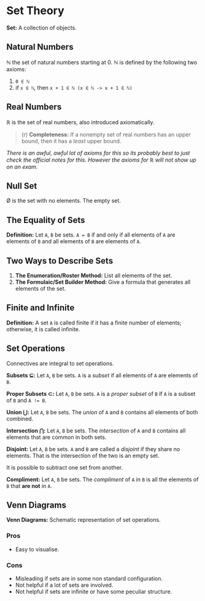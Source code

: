 # Set Theory

**Set:** A collection of objects.

## Natural Numbers
ℕ the set of natural numbers starting at 0.
ℕ is defined by the following two axioms:
1. `0 ∈ ℕ`
2. if `x ∈ ℕ`, then `x + 1 ∈ ℕ (x ∈ ℕ -> x + 1 ∈ ℕ)`

## Real Numbers
ℝ is the set of real numbers, also introduced axiomatically.

> (r) **Completeness:** If a nonempty set of real numbers has an upper bound, then it has a *least* upper bound.

*There is an awful, awful lot of axioms for this so its probably best to just check the official notes for this. However the axioms for ℝ will not show up on an exam.*

## Null Set
Ø is the set with no elements. The empty set.

## The Equality of Sets
**Definition:** Let `A`, `B` be sets. `A = B` if and only if all elements of `A` are elements of `B` and all elements of `B` are elements of `A`.

## Two Ways to Describe Sets
1. **The Enumeration/Roster Method:** List all elements of the set.
2. **The Formulaic/Set Builder Method:** Give a formula that generates all elements of the set.

## Finite and Infinite
**Definition:** A set `A` is called finite if it has a finite number of elements; otherwise, it is called infinite.

## Set Operations
Connectives are integral to set operations.

**Subsets ⊆:** Let `A`, `B` be sets. `A` is a *subset* if all elements of `A` are elements of `B`.

**Proper Subsets ⊂:** Let `A`, `B` be sets. `A` is a *proper subset* of `B` if `A` is a subset of `B` and `A != B`.

**Union ⋃:** Let `A`, `B` be sets. The *union* of `A` and `B` contains all elements of both combined.

**Intersection ⋂:** Let `A`, `B` be sets. The *intersection* of `A` and `B` contains all elements that are common in both sets.

**Disjoint:** Let `A`, `B` be sets. `A` and `B` are called a *disjoint* if they share no elements. That is the intersection of the two is an empty set.

It is possible to subtract one set from another.

**Compliment:** Let `A`, `B` be sets. The *compliment* of `A` in `B` is all the elements of `B` that **are not** in `A`.

## Venn Diagrams
**Venn Diagrams:** Schematic representation of set operations.

### Pros
- Easy to visualise.

### Cons
- Misleading if sets are in some non standard configuration.
- Not helpful if a lot of sets are involved.
- Not helpful if sets are infinite or have some peculiar structure.
